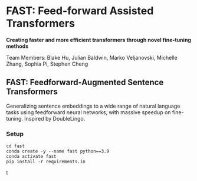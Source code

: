 # FAST: Feed-forward Assisted Transformers
**Creating faster and more efficient transformers through novel fine-tuning methods**

Team Members: Blake Hu, Julian Baldwin, Marko Veljanovski, Michelle Zhang, Sophia Pi, Stephen Cheng

## FAST: Feedforward-Augmented Sentence Transformers
Generalizing sentence embeddings to a wide range of natural language tasks using feedforward neural networks, with massive speedup on fine-tuning. Inspired by DoubleLingo.

### Setup
```
cd fast
conda create -y --name fast python==3.9
conda activate fast
pip install -r requirements.in
```
t